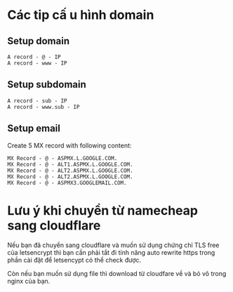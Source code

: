# Các tip cấ u hình domain

## Setup domain

```
A record - @ - IP
A record - www - IP
```

## Setup subdomain

```
A record - sub - IP
A record - www.sub - IP
```

## Setup email

Create 5 MX record with following content:

```
MX Record - @ - ASPMX.L.GOOGLE.COM.
MX Record - @ - ALT1.ASPMX.L.GOOGLE.COM.
MX Record - @ - ALT2.ASPMX.L.GOOGLE.COM.
MX Record - @ - ALT2.ASPMX.L.GOOGLE.COM.
MX Record - @ - ASPMX3.GOOGLEMAIL.COM.
```

# Lưu ý khi chuyển từ namecheap sang cloudflare

Nếu bạn đã chuyển sang cloudflare và muốn sử dụng chứng chỉ TLS free của letsencrypt thì bạn cần phải tắt đi tính năng auto rewrite https trong phần cài đặt để letsencypt có thể check được.

Còn nếu bạn muốn sử dụng file thì download từ cloudfare về và bỏ vô trong nginx của bạn.

